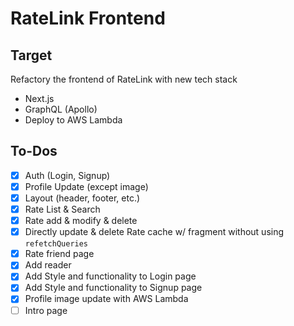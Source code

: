 # RateLink Frontend

## Target

Refactory the frontend of RateLink with new tech stack

- Next.js
- GraphQL (Apollo)
- Deploy to AWS Lambda

## To-Dos

- [x] Auth (Login, Signup)
- [x] Profile Update (except image)
- [x] Layout (header, footer, etc.)
- [x] Rate List & Search
- [x] Rate add & modify & delete
- [x] Directly update & delete Rate cache w/ fragment without using `refetchQueries`
- [x] Rate friend page
- [x] Add reader
- [x] Add Style and functionality to Login page
- [x] Add Style and functionality to Signup page
- [x] Profile image update with AWS Lambda
- [ ] Intro page
